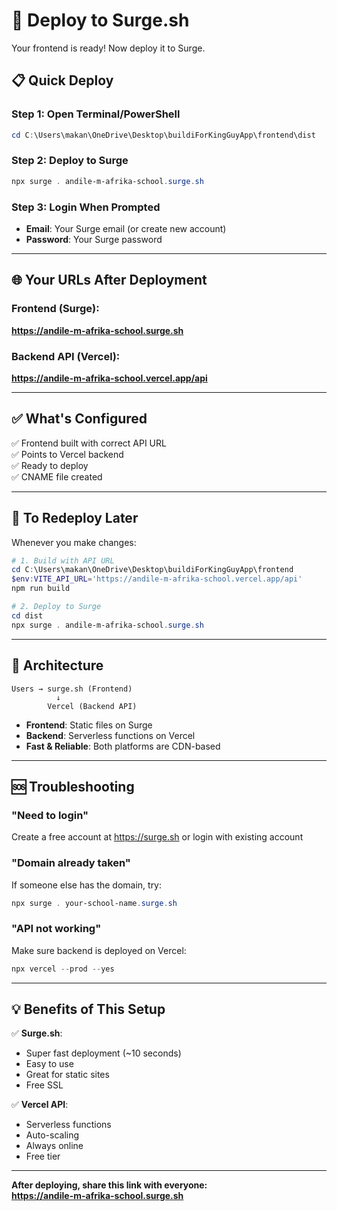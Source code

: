 # 🚀 Deploy to Surge.sh

Your frontend is ready! Now deploy it to Surge.

## 📋 Quick Deploy

### Step 1: Open Terminal/PowerShell
```powershell
cd C:\Users\makan\OneDrive\Desktop\buildiForKingGuyApp\frontend\dist
```

### Step 2: Deploy to Surge
```powershell
npx surge . andile-m-afrika-school.surge.sh
```

### Step 3: Login When Prompted
- **Email**: Your Surge email (or create new account)
- **Password**: Your Surge password

---

## 🌐 Your URLs After Deployment

### Frontend (Surge):
**https://andile-m-afrika-school.surge.sh**

### Backend API (Vercel):
**https://andile-m-afrika-school.vercel.app/api**

---

## ✅ What's Configured

✅ Frontend built with correct API URL  
✅ Points to Vercel backend  
✅ Ready to deploy  
✅ CNAME file created  

---

## 🔄 To Redeploy Later

Whenever you make changes:

```powershell
# 1. Build with API URL
cd C:\Users\makan\OneDrive\Desktop\buildiForKingGuyApp\frontend
$env:VITE_API_URL='https://andile-m-afrika-school.vercel.app/api'
npm run build

# 2. Deploy to Surge
cd dist
npx surge . andile-m-afrika-school.surge.sh
```

---

## 🎯 Architecture

```
Users → surge.sh (Frontend)
          ↓
        Vercel (Backend API)
```

- **Frontend**: Static files on Surge
- **Backend**: Serverless functions on Vercel
- **Fast & Reliable**: Both platforms are CDN-based

---

## 🆘 Troubleshooting

### "Need to login"
Create a free account at https://surge.sh or login with existing account

### "Domain already taken"
If someone else has the domain, try:
```powershell
npx surge . your-school-name.surge.sh
```

### "API not working"
Make sure backend is deployed on Vercel:
```powershell
npx vercel --prod --yes
```

---

## 💡 Benefits of This Setup

✅ **Surge.sh**:
- Super fast deployment (~10 seconds)
- Easy to use
- Great for static sites
- Free SSL

✅ **Vercel API**:
- Serverless functions
- Auto-scaling
- Always online
- Free tier

---

**After deploying, share this link with everyone:**  
**https://andile-m-afrika-school.surge.sh**

